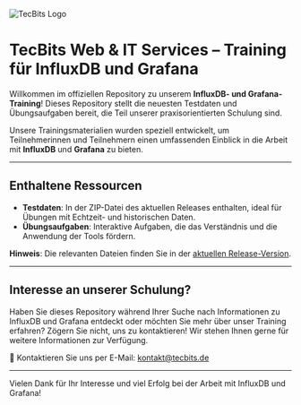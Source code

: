 ![TecBits Logo](https://www.tecbits.de/user/themes/tecbits/images/logo.png)

# TecBits Web & IT Services – Training für InfluxDB und Grafana

Willkommen im offiziellen Repository zu unserem **InfluxDB- und Grafana-Training**! Dieses Repository stellt die neuesten Testdaten und Übungsaufgaben bereit, die Teil unserer praxisorientierten Schulung sind.

Unsere Trainingsmaterialien wurden speziell entwickelt, um Teilnehmerinnen und Teilnehmern einen umfassenden Einblick in die Arbeit mit **InfluxDB** und **Grafana** zu bieten.

---

## Enthaltene Ressourcen

- **Testdaten**: In der ZIP-Datei des aktuellen Releases enthalten, ideal für Übungen mit Echtzeit- und historischen Daten.
- **Übungsaufgaben**: Interaktive Aufgaben, die das Verständnis und die Anwendung der Tools fördern.

**Hinweis**: Die relevanten Dateien finden Sie in der [aktuellen Release-Version](https://github.com/TecBits-Web-IT-Services/InfluxDB-Grafana-Training/releases).

---

## Interesse an unserer Schulung?

Haben Sie dieses Repository während Ihrer Suche nach Informationen zu InfluxDB und Grafana entdeckt oder möchten Sie mehr über unser Training erfahren? Zögern Sie nicht, uns zu kontaktieren! Wir stehen Ihnen gerne für weitere Informationen zur Verfügung.

📧 Kontaktieren Sie uns per E-Mail: [kontakt@tecbits.de](mailto:kontakt@tecbits.de)

---

Vielen Dank für Ihr Interesse und viel Erfolg bei der Arbeit mit InfluxDB und Grafana!
